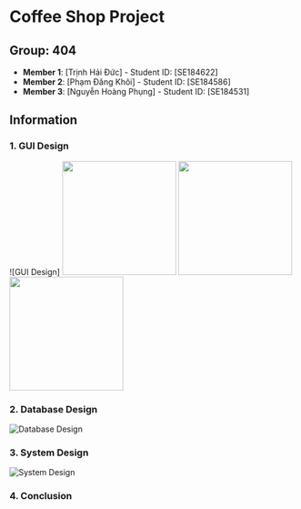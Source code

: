 # Coffee Shop Project

## Group: 404

- **Member 1**: [Trịnh Hải Đức] - Student ID: [SE184622]
- **Member 2**: [Phạm Đăng Khôi] - Student ID: [SE184586]
- **Member 3**: [Nguyễn Hoàng Phụng] - Student ID: [SE184531]

## Information

### 1. GUI Design
![GUI Design]
<img src=".![Screenshot 2024-08-14 200548](https://github.com/user-attachments/assets/a396280a-ad3a-4586-82ed-cc023fd4e8b2)
" width="200" />
<img src=".![Screenshot 2024-08-14 200608](https://github.com/user-attachments/assets/3aa27ae6-2377-4d6a-a087-5f6c3b1ee6b4)
" width="200" />
<img src=".![Screenshot 2024-08-14 200633](https://github.com/user-attachments/assets/e58402d4-1d2a-4714-92ba-a756e1f765e3)
" width="200" />



### 2. Database Design
![Database Design](link_to_your_database_image)

### 3. System Design
![System Design](link_to_your_system_image)

### 4. Conclusion



